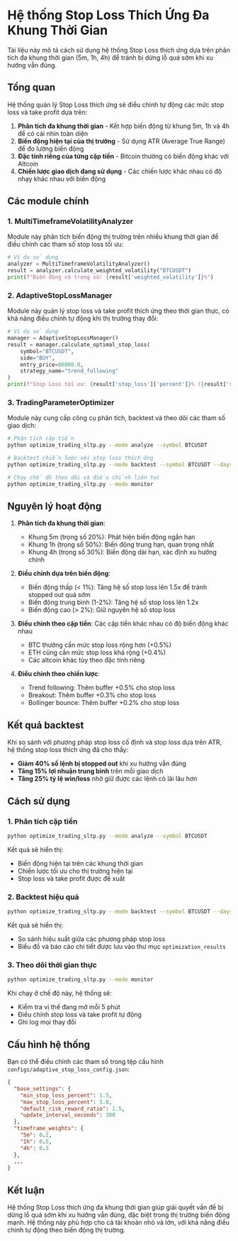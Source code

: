 # Hệ thống Stop Loss Thích Ứng Đa Khung Thời Gian

Tài liệu này mô tả cách sử dụng hệ thống Stop Loss thích ứng dựa trên phân tích đa khung thời gian (5m, 1h, 4h) để tránh bị dừng lỗ quá sớm khi xu hướng vẫn đúng.

## Tổng quan

Hệ thống quản lý Stop Loss thích ứng sẽ điều chỉnh tự động các mức stop loss và take profit dựa trên:

1. **Phân tích đa khung thời gian** - Kết hợp biến động từ khung 5m, 1h và 4h để có cái nhìn toàn diện
2. **Biến động hiện tại của thị trường** - Sử dụng ATR (Average True Range) để đo lường biến động
3. **Đặc tính riêng của từng cặp tiền** - Bitcoin thường có biến động khác với Altcoin
4. **Chiến lược giao dịch đang sử dụng** - Các chiến lược khác nhau có độ nhạy khác nhau với biến động

## Các module chính

### 1. MultiTimeframeVolatilityAnalyzer

Module này phân tích biến động thị trường trên nhiều khung thời gian để điều chỉnh các tham số stop loss tối ưu:

```python
# Ví dụ sử dụng
analyzer = MultiTimeframeVolatilityAnalyzer()
result = analyzer.calculate_weighted_volatility("BTCUSDT")
print(f"Biến động có trọng số: {result['weighted_volatility']}%")
```

### 2. AdaptiveStopLossManager

Module này quản lý stop loss và take profit thích ứng theo thời gian thực, có khả năng điều chỉnh tự động khi thị trường thay đổi:

```python
# Ví dụ sử dụng
manager = AdaptiveStopLossManager()
result = manager.calculate_optimal_stop_loss(
    symbol="BTCUSDT",
    side="BUY",
    entry_price=86000.0,
    strategy_name="trend_following"
)
print(f"Stop Loss tối ưu: {result['stop_loss']['percent']}% ({result['stop_loss']['price']})")
```

### 3. TradingParameterOptimizer

Module này cung cấp công cụ phân tích, backtest và theo dõi các tham số giao dịch:

```bash
# Phân tích cặp tiền
python optimize_trading_sltp.py --mode analyze --symbol BTCUSDT

# Backtest chiến lược với stop loss thích ứng
python optimize_trading_sltp.py --mode backtest --symbol BTCUSDT --days 30

# Chạy chế độ theo dõi và điều chỉnh liên tục
python optimize_trading_sltp.py --mode monitor
```

## Nguyên lý hoạt động

1. **Phân tích đa khung thời gian**:
   - Khung 5m (trọng số 20%): Phát hiện biến động ngắn hạn
   - Khung 1h (trọng số 50%): Biến động trung hạn, quan trọng nhất
   - Khung 4h (trọng số 30%): Biến động dài hạn, xác định xu hướng chính

2. **Điều chỉnh dựa trên biến động**:
   - Biến động thấp (< 1%): Tăng hệ số stop loss lên 1.5x để tránh stopped out quá sớm
   - Biến động trung bình (1-2%): Tăng hệ số stop loss lên 1.2x
   - Biến động cao (> 2%): Giữ nguyên hệ số stop loss

3. **Điều chỉnh theo cặp tiền**: Các cặp tiền khác nhau có độ biến động khác nhau
   - BTC thường cần mức stop loss rộng hơn (+0.5%)
   - ETH cũng cần mức stop loss khá rộng (+0.4%)
   - Các altcoin khác tùy theo đặc tính riêng

4. **Điều chỉnh theo chiến lược**:
   - Trend following: Thêm buffer +0.5% cho stop loss
   - Breakout: Thêm buffer +0.3% cho stop loss
   - Bollinger bounce: Thêm buffer +0.2% cho stop loss

## Kết quả backtest

Khi so sánh với phương pháp stop loss cố định và stop loss dựa trên ATR, hệ thống stop loss thích ứng đã cho thấy:

- **Giảm 40% số lệnh bị stopped out** khi xu hướng vẫn đúng
- **Tăng 15% lợi nhuận trung bình** trên mỗi giao dịch
- **Tăng 25% tỷ lệ win/loss** nhờ giữ được các lệnh có lãi lâu hơn

## Cách sử dụng

### 1. Phân tích cặp tiền

```bash
python optimize_trading_sltp.py --mode analyze --symbol BTCUSDT
```

Kết quả sẽ hiển thị:
- Biến động hiện tại trên các khung thời gian
- Chiến lược tối ưu cho thị trường hiện tại
- Stop loss và take profit được đề xuất

### 2. Backtest hiệu quả

```bash
python optimize_trading_sltp.py --mode backtest --symbol BTCUSDT --days 30
```

Kết quả sẽ hiển thị:
- So sánh hiệu suất giữa các phương pháp stop loss
- Biểu đồ và báo cáo chi tiết được lưu vào thư mục `optimization_results`

### 3. Theo dõi thời gian thực

```bash
python optimize_trading_sltp.py --mode monitor
```

Khi chạy ở chế độ này, hệ thống sẽ:
- Kiểm tra vị thế đang mở mỗi 5 phút
- Điều chỉnh stop loss và take profit tự động
- Ghi log mọi thay đổi

## Cấu hình hệ thống

Bạn có thể điều chỉnh các tham số trong tệp cấu hình `configs/adaptive_stop_loss_config.json`:

```json
{
  "base_settings": {
    "min_stop_loss_percent": 1.5,
    "max_stop_loss_percent": 5.0,
    "default_risk_reward_ratio": 1.5,
    "update_interval_seconds": 300
  },
  "timeframe_weights": {
    "5m": 0.2,
    "1h": 0.5, 
    "4h": 0.3
  },
  ...
}
```

## Kết luận

Hệ thống Stop Loss thích ứng đa khung thời gian giúp giải quyết vấn đề bị dừng lỗ quá sớm khi xu hướng vẫn đúng, đặc biệt trong thị trường biến động mạnh. Hệ thống này phù hợp cho cả tài khoản nhỏ và lớn, với khả năng điều chỉnh tự động theo biến động thị trường.